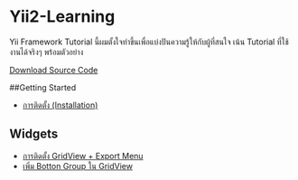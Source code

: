 # Yii2-Learning
Yii Framework Tutorial นี้ผมตั้งใจทำขึ้นเพื่อแบ่งปันความรู้ให้กับผู้ที่สนใจ เน้น Tutorial ที่ใช้งานได้จริงๆ พร้อมตัวอย่าง

[Download Source Code](https://github.com/dimpled/Yii2-Learning-Source)

##Getting Started
 - [การติดตั้ง (Installation)](https://github.com/dimpled/Yii2-Learning/blob/master/Chapter%201/Installation.md)

## Widgets
 - [การติดตั้ง GridView + Export Menu](https://github.com/dimpled/Yii2-Learning/blob/master/widgets/install-krajee-yii2-grid.md)
 - [เพิ่ม Botton Group ใน GridView](https://github.com/dimpled/Yii2-Learning/blob/master/widgets/gridview-button.md)
